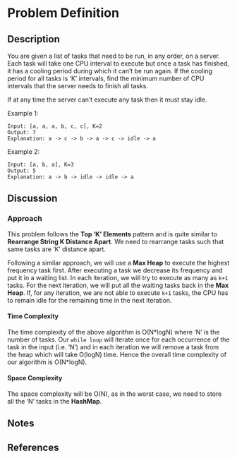 # Problem Definition

## Description

You are given a list of tasks that need to be run, in any order, on a server. Each task will take one CPU interval to execute but once a task has finished, it has a cooling period during which it can’t be run again. If the cooling period for all tasks is ‘K’ intervals, find the minimum number of CPU intervals that the server needs to finish all tasks.

If at any time the server can’t execute any task then it must stay idle.

Example 1:

```plaintext
Input: [a, a, a, b, c, c], K=2
Output: 7
Explanation: a -> c -> b -> a -> c -> idle -> a
```

Example 2:

```plaintext
Input: [a, b, a], K=3
Output: 5
Explanation: a -> b -> idle -> idle -> a
```

## Discussion

### Approach

This problem follows the **Top ‘K’ Elements** pattern and is quite similar to **Rearrange String K Distance Apart**. We need to rearrange tasks such that same tasks are ‘K’ distance apart.

Following a similar approach, we will use a **Max Heap** to execute the highest frequency task first. After executing a task we decrease its frequency and put it in a waiting list. In each iteration, we will try to execute as many as `k+1` tasks. For the next iteration, we will put all the waiting tasks back in the **Max Heap**. If, for any iteration, we are not able to execute `k+1` tasks, the CPU has to remain idle for the remaining time in the next iteration.

#### Time Complexity

The time complexity of the above algorithm is O(N\*logN) where ‘N’ is the number of tasks. Our `while loop` will iterate once for each occurrence of the task in the input (i.e. ‘N’) and in each iteration we will remove a task from the heap which will take O(logN) time. Hence the overall time complexity of our algorithm is O(N\*logN).

#### Space Complexity

The space complexity will be O(N), as in the worst case, we need to store all the ‘N’ tasks in the **HashMap**.

## Notes

## References

